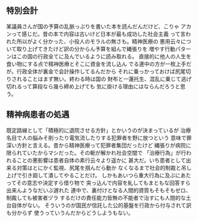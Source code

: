﻿## 特別会計

某議員さんが国の予算の乱脈っぷりを書いた本を読んだんだけど、こりゃ
アカンって感じだ。昔の本で内容は古いけど日本が最も成功した社会主義
って言われた所以がよく分かった、小役人のモラルの無さも。精神医療の
悪用云々について取り上げてきたけど訳の分からん予算を組んで縄張りを
増やす行動パターンはこの国の行政全てに及んでいるように読み取れる。
直接的に他人の人生を食い物にする点で精神医療とそこに資金を流し込ん
でる連中の方が一枚上手だが。行政全体が裏金で会計操作してるんだから
それに乗っかっておけば尻尾切りされることはまず無い。終わる時は国の
財布と一蓮托生、混乱に乗じて逃げ切れるって算段なら幾ら締め上げても
気に掛ける理由にはならんだろうと思う。


## 精神病患者の処遇

既定路線として「積極的に退院させる方針」とかいうのが決まっているが
治療名目で人の脳みそ削ったり電気流したりする犯罪者を野に放つという
意味で罪深い方針と言える。昔から精神医療って犯罪者集団だったけど
縄張りが病院に限られていたからマシだった。その軛が解かれ社会空間で
「治療行為」が行われることの悪影響は患者自体の素行云々より遥かに
甚大だ。いち患者として出来る対策はとにかく監視、尻尾を掴んだら動か
なくなるまで社会的制裁と吊し上げで引き廻して潰してやることだけ。
しかもあいつら重大行為に及ぶにあたってその意志や決定すら借り物で
突っ込んで内容を糺してもまともな回答すら出来んようなだいぶ遅れた
連中で、裏付けとなる人間的資質もそもそもゼロ、制裁しても被害者ヅラ
するだけの責任能力皆無の不能者で治すにも人間的な土台自体がない。
そういうのが国民が信託した公的基盤を行政から付与されて訳も分からず
使うっていうんだからどうしようもない。
